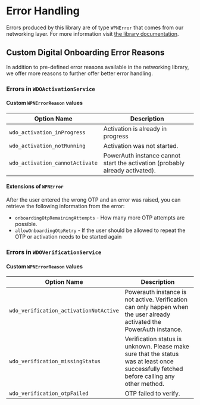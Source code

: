 # Error Handling

Errors produced by this library are of type `WPNError` that comes from our networking layer. For more information visit [the library documentation](https://github.com/wultra/digital-onboarding-apple).


## Custom Digital Onboarding Error Reasons

In addition to pre-defined error reasons available in the networking library, we offer more reasons to further offer better error handling.

### Errors in `WDOActivationService`

#### Custom `WPNErrorReason` values

| Option Name | Description |
|---|---|
|`wdo_activation_inProgress`|Activation is already in progress|
|`wdo_activation_notRunning`|Activation was not started.|
|`wdo_activation_cannotActivate`|PowerAuth instance cannot start the activation (probably already activated).|

#### Extensions of `WPNError`

After the user entered the wrong OTP and an error was raised, you can retrieve the following information from the error:

- `onboardingOtpRemainingAttempts` - How many more OTP attempts are possible.
- `allowOnboardingOtpRetry` - If the user should be allowed to repeat the OTP or activation needs to be started again

### Errors in `WDOVerificationService`

#### Custom `WPNErrorReason` values

| Option Name | Description |
|---|---|
|`wdo_verification_activationNotActive`|Powerauth instance is not active. Verification can only happen when the user already activated the PowerAuth instance.|
|`wdo_verification_missingStatus`|Verification status is unknown. Please make sure that the status was at least once successfully fetched before calling any other method.|
|`wdo_verification_otpFailed`|OTP failed to verify.|